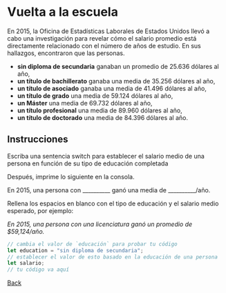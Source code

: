 # Vuelta a la escuela

En 2015, la Oficina de Estadísticas Laborales de Estados Unidos llevó a cabo una investigación para revelar cómo el salario promedio está directamente relacionado con el número de años de estudio. En sus hallazgos, encontraron que las personas.

- **sin diploma de secundaria** ganaban un promedio de 25.636 dólares al año,
- **un título de bachillerato** ganaba una media de 35.256 dólares al año,
- **un título de asociado** ganaba una media de 41.496 dólares al año,
- **un título de grado** una media de 59.124 dólares al año,
- **un Máster** una media de 69.732 dólares al año,
- **un título profesional** una media de 89.960 dólares al año,
- **un título de doctorado** una media de 84.396 dólares al año.

## Instrucciones

Escriba una sentencia switch para establecer el salario medio de una persona en función de su tipo de educación completada

Después, imprime lo siguiente en la consola.

En 2015, una persona con __________ ganó una media de __________/año.

Rellena los espacios en blanco con el tipo de educación y el salario medio esperado, por ejemplo:

_En 2015, una persona con una licenciatura ganó un promedio de $59,124/año._

```javascript
// cambia el valor de `educación` para probar tu código
let education = "sin diploma de secundaria";
// establecer el valor de esto basado en la educación de una persona
let salario;
// tu código va aquí
```

[Back](../../readme.md)